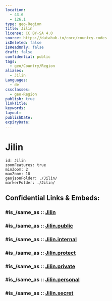```yaml
---
location:
  - 43.6
  - 126.1
type: geo-Region
title: Jilin
license: CC BY-SA 4.0
source: https://datahub.io/core/country-codes
isDeleted: false
isReadOnly: false
draft: false
confidential: public
tags:
  - geo/Country/Region
aliases:
  - Jilin
Languages:
  - de
cssclasses:
  - geo-Region
publish: true
linkTitle:
keywords:
layout:
publishDate:
expiryDate:
---
```


# Jilin

```leaflet
id: Jilin
zoomFeatures: true 
minZoom: 2 
maxZoom: 18
geojsonFolder: ./Jilin/
markerFolder: ./Jilin/
```


## Confidential Links & Embeds: 

### #is_/same_as :: [Jilin](/_Standards/Earth/Continent/Asia/Asia~East/China/provinces~China/Jilin.md) 

### #is_/same_as :: [Jilin.public](/_public/Earth/Continent/Asia/Asia~East/China/provinces~China/Jilin.public.md) 

### #is_/same_as :: [Jilin.internal](/_internal/Earth/Continent/Asia/Asia~East/China/provinces~China/Jilin.internal.md) 

### #is_/same_as :: [Jilin.protect](/_protect/Earth/Continent/Asia/Asia~East/China/provinces~China/Jilin.protect.md) 

### #is_/same_as :: [Jilin.private](/_private/Earth/Continent/Asia/Asia~East/China/provinces~China/Jilin.private.md) 

### #is_/same_as :: [Jilin.personal](/_personal/Earth/Continent/Asia/Asia~East/China/provinces~China/Jilin.personal.md) 

### #is_/same_as :: [Jilin.secret](/_secret/Earth/Continent/Asia/Asia~East/China/provinces~China/Jilin.secret.md)


